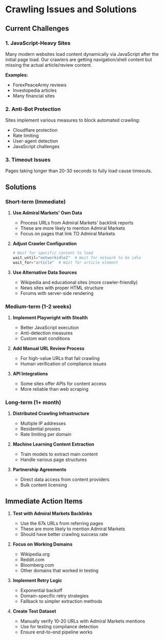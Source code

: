 # Crawling Issues and Solutions

## Current Challenges

### 1. JavaScript-Heavy Sites
Many modern websites load content dynamically via JavaScript after the initial page load. Our crawlers are getting navigation/shell content but missing the actual article/review content.

**Examples:**
- ForexPeaceArmy reviews
- Investopedia articles
- Many financial sites

### 2. Anti-Bot Protection
Sites implement various measures to block automated crawling:
- Cloudflare protection
- Rate limiting
- User-agent detection
- JavaScript challenges

### 3. Timeout Issues
Pages taking longer than 20-30 seconds to fully load cause timeouts.

## Solutions

### Short-term (Immediate)
1. **Use Admiral Markets' Own Data**
   - Process URLs from Admiral Markets' backlink reports
   - These are more likely to mention Admiral Markets
   - Focus on pages that link TO Admiral Markets

2. **Adjust Crawler Configuration**
   ```python
   # Wait for specific content to load
   wait_until="networkidle2"  # Wait for network to be idle
   wait_for="article"  # Wait for article element
   ```

3. **Use Alternative Data Sources**
   - Wikipedia and educational sites (more crawler-friendly)
   - News sites with proper HTML structure
   - Forums with server-side rendering

### Medium-term (1-2 weeks)
1. **Implement Playwright with Stealth**
   - Better JavaScript execution
   - Anti-detection measures
   - Custom wait conditions

2. **Add Manual URL Review Process**
   - For high-value URLs that fail crawling
   - Human verification of compliance issues

3. **API Integrations**
   - Some sites offer APIs for content access
   - More reliable than web scraping

### Long-term (1+ month)
1. **Distributed Crawling Infrastructure**
   - Multiple IP addresses
   - Residential proxies
   - Rate limiting per domain

2. **Machine Learning Content Extraction**
   - Train models to extract main content
   - Handle various page structures

3. **Partnership Agreements**
   - Direct data access from content providers
   - Bulk content licensing

## Immediate Action Items

1. **Test with Admiral Markets Backlinks**
   - Use the 67k URLs from referring pages
   - These are more likely to mention Admiral Markets
   - Should have better crawling success rate

2. **Focus on Working Domains**
   - Wikipedia.org
   - Reddit.com
   - Bloomberg.com
   - Other domains that worked in testing

3. **Implement Retry Logic**
   - Exponential backoff
   - Domain-specific retry strategies
   - Fallback to simpler extraction methods

4. **Create Test Dataset**
   - Manually verify 10-20 URLs with Admiral Markets mentions
   - Use for testing compliance detection
   - Ensure end-to-end pipeline works 